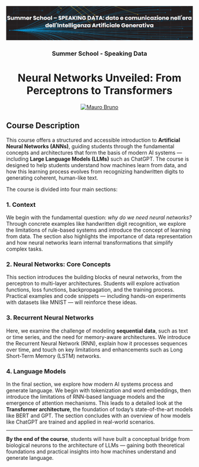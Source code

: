 <div align="center">
    <img src="resources/logo.png" alt="Summer School - Speaking Data Logo">
</div>
<div align="center">
    <h3 align="center">
        Summer School - Speaking Data
    <h3>
</div>

<h1 align="center">
     Neural Networks Unveiled: From Perceptrons to Transformers
</h1>

<div align="center">
  <a href="https://www.researchgate.net/profile/Mauro-Bruno-2">
    <img src="https://img.shields.io/badge/Mauro%20Bruno-white?logo=researchgate" alt="Mauro Bruno">
  </a>
</div>

## Course Description

This course offers a structured and accessible introduction to **Artificial Neural Networks (ANNs)**, guiding students through the fundamental concepts and architectures that form the basis of modern AI systems — including **Large Language Models (LLMs)** such as ChatGPT. The course is designed to help students understand how machines learn from data, and how this learning process evolves from recognizing handwritten digits to generating coherent, human-like text.

The course is divided into four main sections:

### 1. Context
We begin with the fundamental question: *why do we need neural networks?* Through concrete examples like handwritten digit recognition, we explore the limitations of rule-based systems and introduce the concept of learning from data. The section also highlights the importance of data representation and how neural networks learn internal transformations that simplify complex tasks.

### 2. Neural Networks: Core Concepts
This section introduces the building blocks of neural networks, from the perceptron to multi-layer architectures. Students will explore activation functions, loss functions, backpropagation, and the training process. Practical examples and code snippets — including hands-on experiments with datasets like MNIST — will reinforce these ideas.

### 3. Recurrent Neural Networks
Here, we examine the challenge of modeling **sequential data**, such as text or time series, and the need for memory-aware architectures. We introduce the Recurrent Neural Network (RNN), explain how it processes sequences over time, and touch on key limitations and enhancements such as Long Short-Term Memory (LSTM) networks.

### 4. Language Models
In the final section, we explore how modern AI systems process and generate language. We begin with tokenization and word embeddings, then introduce the limitations of RNN-based language models and the emergence of attention mechanisms. This leads to a detailed look at the **Transformer architecture**, the foundation of today’s state-of-the-art models like BERT and GPT. The section concludes with an overview of how models like ChatGPT are trained and applied in real-world scenarios.

---

**By the end of the course**, students will have built a conceptual bridge from biological neurons to the architecture of LLMs — gaining both theoretical foundations and practical insights into how machines understand and generate language.

